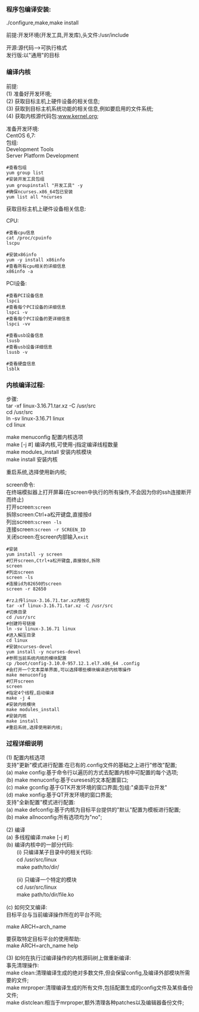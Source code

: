 ### 程序包编译安装:  
./configure,make,make install  

前提:开发环境(开发工具,开发库),头文件:/usr/include  

开源:源代码-->可执行格式  
发行版:以"通用"的目标  


### 编译内核
前提:  
(1) 准备好开发环境;  
(2) 获取目标主机上硬件设备的相关信息;  
(3) 获取到目标主机系统功能的相关信息,例如要启用的文件系统;  
(4) 获取内核源代码包:www.kernel.org;  

准备开发环境:  
CentOS 6,7:  
包组:  
Development Tools  
Server Platform Development  


```shell
#查看包组
yum group list
#安装开发工具包组
yum groupinstall "开发工具" -y
#确保ncurses.x86_64包已安装
yum list all *ncurses
```


获取目标主机上硬件设备相关信息:  

CPU:  

```shell
#查看cpu信息
cat /proc/cpuinfo
lscpu

#安装x86info
yum -y install x86info
#查看所有cpu相关的详细信息
x86info -a
```

PCI设备:  
```shell
#查看PCI设备信息
lspci
#查看每个PCI设备的详细信息
lspci -v
#查看每个PCI设备的更详细信息
lspci -vv

#查看usb设备信息
lsusb
#查看usb设备详细信息
lsusb -v

#查看硬盘信息
lsblk
```

### 内核编译过程:  
步骤:  
tar -xf linux-3.16.71.tar.xz -C /usr/src  
cd /usr/src  
ln -sv linux-3.16.71 linux  
cd linux  

make menuconfig  配置内核选项  
make [-j #]      编译内核,可使用-j指定编译线程数量  
make modules_install 安装内核模块  
make install 安装内核  

重启系统,选择使用新内核;  

screen命令:  
在终端模拟器上打开屏幕(在screen中执行的所有操作,不会因为你的ssh连接断开而终止)     
打开screen:`screen`  
拆除screen:Ctrl+a松开键盘,直接按d  
列出screen:`screen -ls`  
连接screen:`screen -r SCREEN_ID`  
关闭screen:在screen内部输入`exit`  

```shell
#安装
yum install -y screen
#打开screen,Ctrl+a松开键盘,直接按d,拆除  
screen
#列出screen
screen -ls
#连接id为82650的screen
screen -r 82650
```



```shell
#rz上传linux-3.16.71.tar.xz内核包
tar -xf linux-3.16.71.tar.xz -C /usr/src
#切换目录
cd /usr/src
#创建符号链接
ln -sv linux-3.16.71 linux
#进入解压目录
cd linux
#安装ncurses-devel
yum install -y ncurses-devel
#参照当前系统内核的模块配置
cp /boot/config-3.10.0-957.12.1.el7.x86_64 .config
#会打开一个文本菜单界面,可以选择哪些模块编译进内核等操作
make menuconfig
#打开screen
screen 
#指定4个线程,启动编译
make -j 4
#安装内核模块
make modules_install
#安装内核
make install
#重启系统,选择使用新内核;  
```

### 过程详细说明

(1) 配置内核选项  
支持"更新"模式进行配置:在已有的.config文件的基础之上进行"修改"配置;  
(a) make config:基于命令行以遍历的方式去配置内核中可配置的每个选项;  
(b) make menuconfig:基于cureses的文本配置窗口;  
(c) make gconfig:基于GTK开发环境的窗口界面;包组:"桌面平台开发"  
(d) make xonfig:基于QT开发环境的窗口界面;  
支持"全新配置"模式进行配置:  
(a) make defconfig:基于内核为目标平台提供的"默认"配置为模板进行配置;  
(b) make allnoconfig:所有选项均为"no";  

(2) 编译  
(a) 多线程编译:make [-j #]  
(b) 编译内核中的一部分代码:  
　　(i) 只编译某子目录中的相关代码:  
　　cd /usr/src/linux  
　　make path/to/dir/  

　　(ii) 只编译一个特定的模块  
　　cd /usr/src/linux  
　　make path/to/dir/file.ko  

(c) 如何交叉编译:  
目标平台与当前编译操作所在的平台不同;  

make ARCH=arch_name  

要获取特定目标平台的使用帮助:  
make ARCH=arch_name help  


(3) 如何在执行过编译操作的内核源码树上做重新编译:  
事先清理操作:  
make clean:清理编译生成的绝对多数文件,但会保留config,及编译外部模块所需要的文件;  
make mrproper:清理编译生成的所有文件,包括配置生成的config文件及某些备份文件;  
make distclean:相当于mrproper,额外清理各种patches以及编辑器备份文件;  



　　


